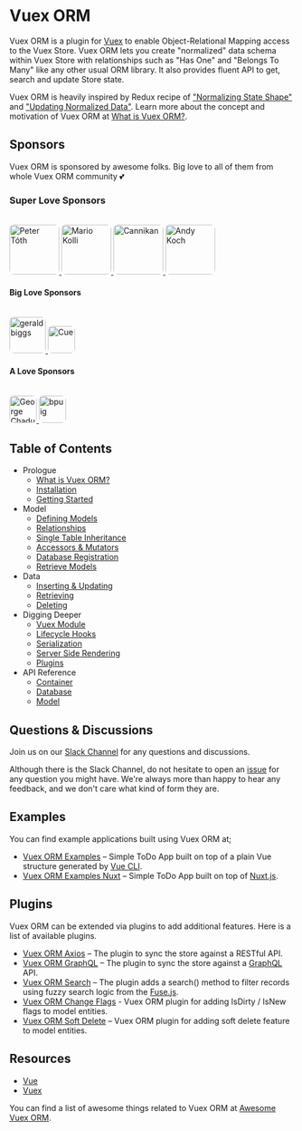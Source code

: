 # Vuex ORM

Vuex ORM is a plugin for [Vuex](https://github.com/vuejs/vuex) to enable Object-Relational Mapping access to the Vuex Store. Vuex ORM lets you create "normalized" data schema within Vuex Store with relationships such as "Has One" and "Belongs To Many" like any other usual ORM library. It also provides fluent API to get, search and update Store state.

Vuex ORM is heavily inspired by Redux recipe of ["Normalizing State Shape"](https://redux.js.org/recipes/structuring-reducers/normalizing-state-shape) and ["Updating Normalized Data"](https://redux.js.org/recipes/structuring-reducers/updating-normalized-data). Learn more about the concept and motivation of Vuex ORM at [What is Vuex ORM?](https://vuex-orm.github.io/vuex-orm/guide/prologue/what-is-vuex-orm.html).

## Sponsors

Vuex ORM is sponsored by awesome folks. Big love to all of them from whole Vuex ORM community :two_hearts:

### Super Love Sponsors

<br>

<a href="https://github.com/petertoth">
  <img src="https://avatars2.githubusercontent.com/u/3661783?s=460&v=4" alt="Peter Tóth" width="88" style="border-radius: 8px;">
</a>
<a href="https://github.com/phaust">
  <img src="https://avatars1.githubusercontent.com/u/2367770?s=460&v=4" alt="Mario Kolli" width="88" style="border-radius: 8px;">
</a>
<a href="https://github.com/cannikan">
  <img src="https://avatars2.githubusercontent.com/u/21893904?s=460&v=4" alt="Cannikan" width="88" style="border-radius: 8px;">
</a>
<a href="https://github.com/somazx">
  <img src="https://avatars0.githubusercontent.com/u/7306?s=460&v=4" alt="Andy Koch" width="88" style="border-radius: 8px;">
</a>

#### Big Love Sponsors

<br>

<a href="https://github.com/geraldbiggs">
  <img src="https://avatars1.githubusercontent.com/u/3213608?s=460&v=4" alt="geraldbiggs" width="64" style="border-radius: 8px;">
</a>
<a href="https://github.com/cuebit">
  <img src="https://avatars0.githubusercontent.com/u/1493221?s=460&v=4" alt="Cue" width="48" style="border-radius: 8px;">
</a>

#### A Love Sponsors

<br>

<a href="https://github.com/georgechaduneli">
  <img src="https://avatars1.githubusercontent.com/u/9340753?s=460&v=4" alt="George Chaduneli" width="48" style="border-radius: 8px;">
</a>
<a href="https://github.com/bpuig">
  <img src="https://avatars3.githubusercontent.com/u/22938625?s=460&v=4" alt="bpuig" width="48" style="border-radius: 8px;">
</a>

## Table of Contents

- Prologue
    - [What is Vuex ORM?](guide/prologue/what-is-vuex-orm.md)
    - [Installation](guide/prologue/installation.md)
    - [Getting Started](guide/prologue/getting-started.md)
- Model
    - [Defining Models](/guide/model/defining-models.md)
    - [Relationships](/guide/model/relationships.md)
    - [Single Table Inheritance](/guide/model/single-table-inheritance.md)
    - [Accessors & Mutators](/guide/model/accessors-and-mutators.md)
    - [Database Registration](/guide/model/database-registration.md)
    - [Retrieve Models](/guide/model/retrieve-models.md)
- Data
    - [Inserting & Updating](/guide/data/inserting-and-updating.md)
    - [Retrieving](/guide/data/retrieving.md)
    - [Deleting](/guide/data/deleting.md)
- Digging Deeper
    - [Vuex Module](/guide/digging-deeper/vuex-module.md)
    - [Lifecycle Hooks](/guide/digging-deeper/lifecycle-hooks.md)
    - [Serialization](/guide/digging-deeper/serialization.md)
    - [Server Side Rendering](/guide/digging-deeper/server-side-rendering.md)
    - [Plugins](/guide/digging-deeper/plugins.md)
- API Reference
    - [Container](api/container/container.md)
    - [Database](api/database/database.md)
    - [Model](api/model/model.md)

## Questions & Discussions

Join us on our [Slack Channel](https://join.slack.com/t/vuex-orm/shared_invite/enQtNDQ0NjE3NTgyOTY2LTc1YTI2N2FjMGRlNGNmMzBkMGZlMmYxOTgzYzkzZDM2OTQ3OGExZDRkN2FmMGQ1MGJlOWM1NjU0MmRiN2VhYzQ) for any questions and discussions.

Although there is the Slack Channel, do not hesitate to open an [issue](https://github.com/vuex-orm/vuex-orm/issues) for any question you might have. We're always more than happy to hear any feedback, and we don't care what kind of form they are.

## Examples

You can find example applications built using Vuex ORM at;

- [Vuex ORM Examples](https://github.com/vuex-orm/vuex-orm-examples) – Simple ToDo App built on top of a plain Vue structure generated by [Vue CLI](https://cli.vuejs.org/).
- [Vuex ORM Examples Nuxt](https://github.com/vuex-orm/vuex-orm-examples-nuxt) – Simple ToDo App built on top of [Nuxt.js](https://nuxtjs.org/).

## Plugins

Vuex ORM can be extended via plugins to add additional features. Here is a list of available plugins.

- [Vuex ORM Axios](https://github.com/vuex-orm/plugin-axios) – The plugin to sync the store against a RESTful API.
- [Vuex ORM GraphQL](https://github.com/vuex-orm/plugin-graphql) – The plugin to sync the store against a [GraphQL](https://graphql.org) API.
- [Vuex ORM Search](https://github.com/vuex-orm/plugin-search) – The plugin adds a search() method to filter records using fuzzy search logic from the [Fuse.js](http://fusejs.io).
- [Vuex ORM Change Flags](https://github.com/vuex-orm/plugin-change-flags) - Vuex ORM plugin for adding IsDirty / IsNew flags to model entities.
- [Vuex ORM Soft Delete](https://github.com/vuex-orm/plugin-soft-delete) – Vuex ORM plugin for adding soft delete feature to model entities.

## Resources

- [Vue](https://vuejs.org)
- [Vuex](https://vuex.vuejs.org)

You can find a list of awesome things related to Vuex ORM at [Awesome Vuex ORM](https://github.com/vuex-orm/awesome-vuex-orm).
